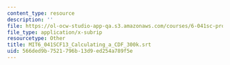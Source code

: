 ```yaml
---
content_type: resource
description: ''
file: https://ol-ocw-studio-app-qa.s3.amazonaws.com/courses/6-041sc-probabilistic-systems-analysis-and-applied-probability-fall-2013/566ded9b7521796b13d9ed254a789f5e_MIT6_041SCF13_Calculating_a_CDF_300k.srt
file_type: application/x-subrip
resourcetype: Other
title: MIT6_041SCF13_Calculating_a_CDF_300k.srt
uid: 566ded9b-7521-796b-13d9-ed254a789f5e
---
```

